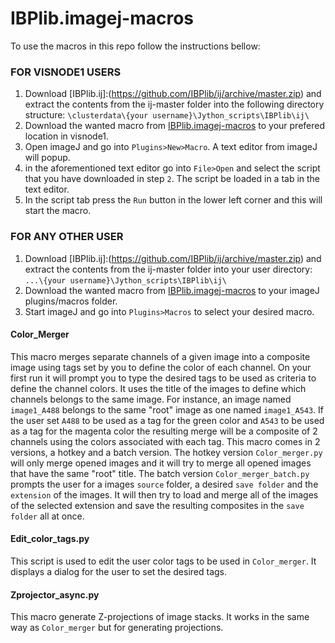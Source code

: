 # IBPlib.imagej-macros

To use the macros in this repo follow the instructions bellow:

### FOR VISNODE1 USERS
1. Download [IBPlib.ij]:(https://github.com/IBPlib/ij/archive/master.zip) and extract the contents from the ij-master folder into the following directory structure:
`\clusterdata\{your username}\Jython_scripts\IBPlib\ij\`
2. Download the wanted macro from [IBPlib.imagej-macros](https://github.com/IBPlib/ij-macros) to your prefered location in visnode1.
3. Open imageJ and go into `Plugins>New>Macro`. A text editor from imageJ will popup.
4. in the aforementioned text editor go into `File>Open` and select the script that you have downloaded in step `2`. The script be loaded in a tab in the text editor.
5. In the script tab press the `Run` button in the lower left corner and this will start the macro.

### FOR ANY OTHER USER
1. Download [IBPlib.ij]:(https://github.com/IBPlib/ij/archive/master.zip) and extract the contents from the ij-master folder into your user directory:
`...\{your username}\Jython_scripts\IBPlib\ij\`
2. Download the wanted macro from [IBPlib.imagej-macros](https://github.com/IBPlib/ij-macros) to your imageJ plugins/macros folder.
3. Start imageJ and go into `Plugins>Macros` to select your desired macro.

#### Color_Merger
This macro merges separate channels of a given image into a composite image using tags set by you to define the  color of each channel.
On your first run it will prompt you to type the desired tags to be used as criteria to define the channel colors.
It uses the title of the images to define which channels belongs to the same image.
For instance, an image named `image1_A488` belongs to the same "root" image as one named `image1_A543`. If the user set `A488` to be used as a tag for the green color and `A543` to be used as a tag for the magenta color the resulting merge will be a composite of 2 channels using the colors associated with each tag.
This macro comes in 2 versions, a hotkey and a batch version.
The hotkey version `Color_merger.py` will only merge opened images and it will try to merge all opened images that have the same "root" title.
The batch version `Color_merger_batch.py` prompts the user for a images `source` folder, a desired `save folder` and the `extension` of the images. It will then try to load and merge all of the images of the selected extension and save the resulting composites in the `save folder` all at once.

#### Edit_color_tags.py
This script is used to edit the user color tags to be used in `Color_merger`.
It displays a dialog for the user to set the desired tags.

#### Zprojector_async.py
This macro generate Z-projections of image stacks.
It works in the same way as `Color_merger` but for generating projections.

